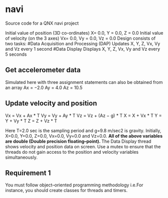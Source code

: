 navi
====

Source code for a QNX navi project

Initial value of position (3D co-ordinates)
X= 0.0, Y = 0.0, Z = 0.0
Initial value of velocity (on the 3 axes)
Vx= 0.0, Vy = 0.0, Vz = 0.0
Design consists of two tasks:
#Data Acquisition and Processing (DAP)
    Updates X, Y, Z, Vx, Vy and Vz every 1 second
#Data Display
    Displays X, Y, Z, Vx, Vy and Vz every 5 seconds

Get accelerometer data
----------------------
Simulated here with three assignment statements
can also be obtained from an array
  Ax = −2.0
  Ay = 4.0
  Az = 10.5

Update velocity and position
----------------------------
Vx = Vx + Ax * T
Vy = Vy + Ay * T
Vz = Vz + (Az − g) * T
X = X + Vx * T
Y = Y + Vy * T
Z = Z + Vz * T

Here T=2.0 sec is the sampling period and g=9.8 m/sec2 is gravity. 
Initially, X=0.0, Y=0.0, Z=0.0, Vx=0.0, Vy=0.0 and Vz=0.0.
<b>All of the above variables are double (Double precision floating–point). </b>
The Data Display thread shows velocity and position data on screen.
Use a mutex to ensure that the threads do not gain access to the position and velocity variables simultaneously. 

Requirement 1
-------------
You must follow object–oriented programming methodology
  i.e.For instance, you should create classes for threads and timers.
